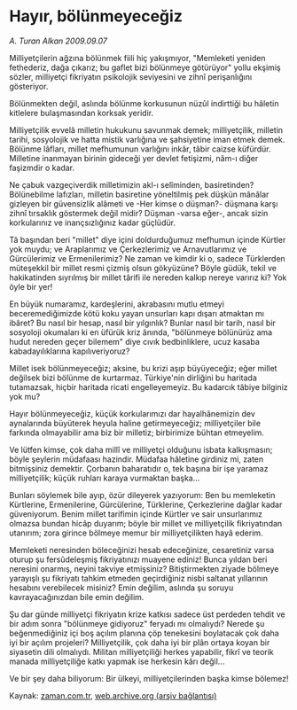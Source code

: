 # Hayır, bölünmeyeceğiz

*A. Turan Alkan 2009.09.07*

<tr><td class="metin" colspan="2" style="padding-top: 20px; padding-left: 5px; padding-right: 10px;">Milliyetçilerin ağzına bölünmek fiili hiç yakışmıyor, "Memleketi yeniden fethederiz, dağa çıkarız; bu gaflet bizi bölünmeye götürüyor" yollu ekşimiş sözler, milliyetçi fikriyatın psikolojik seviyesini ve zihnî perişanlığını gösteriyor.</td></tr><tr><td class="metin" colspan="2" style="padding-top: 20px; padding-left: 5px; padding-right: 10px;"><p>Bölünmekten değil, aslında bölünme korkusunun nüzûl indirttiği bu hâletin kitlelere bulaşmasından korksak yeridir.
<p> Milliyetçilik evvelâ milletin hukukunu savunmak demek; milliyetçilik, milletin tarihi, sosyolojik ve hatta mistik varlığına ve şahsiyetine iman etmek demek. Bölünme lâfları, millet mefhumunun varlığını inkâr, tâbir caizse küfürdür. Milletine inanmayan birinin gideceği yer devlet fetişizmi, nâm-ı diğer faşizmdir o kadar.
<p> Ne çabuk vazgeçiverdik milletimizin akl-ı selîminden, basiretinden? Bölünebilme lafızları, milletin basiretine yöneltilmiş pek düşkün mânâlar gizleyen bir güvensizlik alâmeti ve -Her kimse o düşman?- düşmana karşı zihnî tırsaklık göstermek değil midir? Düşman -varsa eğer-, ancak sizin korkularınız ve inançsızlığınız kadar güçlüdür.
<p> Tâ başından beri "millet" diye içini doldurduğumuz mefhumun içinde Kürtler yok muydu; ve Araplarımız ve Çerkezlerimiz ve Arnavutlarımız ve Gürcülerimiz ve Ermenilerimiz? Ne zaman ve kimdir ki o, sadece Türklerden müteşekkil bir millet resmi çizmiş olsun gökyüzüne? Böyle güdük, tekil ve hakikatinden sıyrılmış bir millet târifi ile nereden kalkıp nereye varırız ki? Yok öyle bir yer!
<p> En büyük numaramız, kardeşlerini, akrabasını mutlu etmeyi beceremediğimizde kötü koku yayan unsurları kapı dışarı atmaktan mı ibâret? Bu nasıl bir hesap, nasıl bir yılgınlık? Bunlar nasıl bir tarih, nasıl bir sosyoloji okumaları ki en üfürük kriz ânında, "bölünmeye bölünürüz ama hudut nereden geçer bilemem" diye cıvık bedbinliklere, ucuz kasaba kabadayılıklarına kapılıveriyoruz?
<p> Millet isek bölünmeyeceğiz; aksine, bu krizi aşıp büyüyeceğiz; eğer millet değilsek bizi bölünme de kurtarmaz. Türkiye'nin dirliğini bu haritada tutamazsak, hiçbir haritada ricati engelleyemeyiz. Bu kadarcık tâbiye bilginiz yok mu?
<p> Hayır bölünmeyeceğiz, küçük korkularımızı dar hayalhânemizin dev aynalarında büyüterek heyula haline getirmeyeceğiz; milliyetçiler bile farkında olmayabilir ama biz bir milletiz; birbirimize bühtan etmeyelim.
<p> Ve lütfen kimse, çok daha millî ve milliyetçi olduğunu isbata kalkışmasın; böyle şeylerin müdafaası hazindir. Müdafaa hâletine girdiniz mi, zaten bitmişsiniz demektir. Çorbanın baharatıdır o, tek başına bir işe yaramaz milliyetçilik; küçük ruhları karaya vurmaktan başka...
<p> Bunları söylemek bile ayıp, özür dileyerek yazıyorum: Ben bu memleketin Kürtlerine, Ermenilerine, Gürcülerine, Türklerine, Çerkezlerine dağlar kadar güveniyorum. Benim millet tarifimin içinde Kürtler ve sair unsurlarımız olmazsa bundan hicâp duyarım; böyle bir millet ve milliyetçilik fikriyatından utanırım; zora girince bölmeye memur bir milliyetçilikten hayâ ederim.
<p> Memleketi neresinden böleceğinizi hesab edeceğinize, cesaretiniz varsa oturup şu fersûdeleşmiş fikriyatınızı muayene ediniz! Bunca yıldan beri neresini onarmış, neyini takviye etmişsiniz? Bitiştirmekten ziyade bölmeye yarayışlı şu fikriyatı tahkim etmeden geçirdiğiniz nisbi saltanat yıllarının hesabını verebilecek misiniz? Emin değilim, aslında şu soruyu kavrayacağınızdan bile emin değilim.
<p> Şu dar günde milliyetçi fikriyatın krize katkısı sadece üst perdeden tehdit ve bir adım sonra "bölünmeye gidiyoruz" feryadı mı olmalıydı? Nerede şu beğenmediğiniz içi boş açılım planına çöp tenekesini boylatacak çok daha iyi bir açılım projeleri? Milliyetçilik, çok daha iyi bir plân ortaya koyan bir siyasetin dili olmalıydı. Militan milliyetçiliği herkes yapabilir, fikrî ve teorik manada milliyetçiliğe katkı yapmak ise herkesin kârı değil...
<p> Ve bir şey daha biliyorum: Bir ülkeyi, milliyetçilerinden başka kimse bölemez!<br/></p></p></p></p></p></p></p></p></p></p></p></p></td></tr>

Kaynak: [zaman.com.tr](http://zaman.com.tr/yazar.do?yazino=889255), [web.archive.org (arşiv bağlantısı)](http://web.archive.org/web/20090912012124/http://www.zaman.com.tr:80/yazar.do?yazino=889255)
